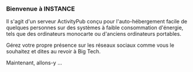 ### Bienvenue à INSTANCE
Il s'agit d'un serveur ActivityPub conçu pour l'auto-hébergement facile de quelques personnes sur des systèmes à faible consommation d'énergie, tels que des ordinateurs monocarte ou d'anciens ordinateurs portables.

Gérez votre propre présence sur les réseaux sociaux comme vous le souhaitez et dites au revoir à Big Tech.

Maintenant, allons-y ...
